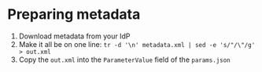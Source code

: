 # Preparing metadata

1. Download metadata from your IdP
1. Make it all be on one line: `tr -d '\n' metadata.xml | sed -e 's/"/\"/g' > out.xml`
1. Copy the `out.xml` into the `ParameterValue` field of the `params.json`


